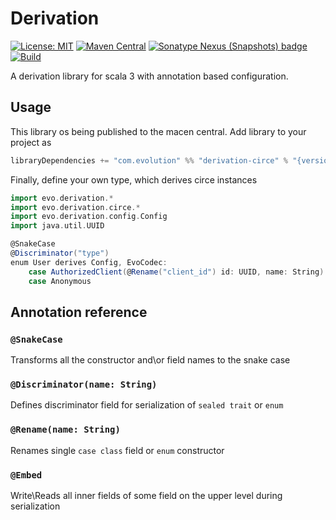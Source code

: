 # Derivation

 [![License: MIT](https://img.shields.io/badge/License-MIT-yellow.svg)](https://opensource.org/licenses/MIT)
 [![Maven Central](https://maven-badges.herokuapp.com/maven-central/com.evolution/derivation-core_3/badge.svg)](https://maven-badges.herokuapp.com/maven-central/com.evolution/derivation-core_3)
[![Sonatype Nexus (Snapshots) badge](https://img.shields.io/nexus/s/https/s01.oss.sonatype.org/com.evolution/derivation-core_3.svg)](https://s01.oss.sonatype.org/content/repositories/snapshots/com/evolution/derivation-core_3/)
 [![Build](https://github.com/evolution-gaming/derivation/actions/workflows/scala.yml/badge.svg)](https://github.com/evolution-gaming/derivation/actions/workflows/scala.yml)

A derivation library for scala 3 with annotation based configuration.

## Usage

This library os being published to the macen central. Add library to your project as

```sbt
libraryDependencies += "com.evolution" %% "derivation-circe" % "{version}"
```

Finally, define your own type, which derives circe instances


```scala
import evo.derivation.*
import evo.derivation.circe.*
import evo.derivation.config.Config
import java.util.UUID

@SnakeCase
@Discriminator("type")
enum User derives Config, EvoCodec:
    case AuthorizedClient(@Rename("client_id") id: UUID, name: String)
    case Anonymous
```


## Annotation reference

### `@SnakeCase`
 Transforms all the constructor and\or field names to the snake case

### `@Discriminator(name: String)`
 Defines discriminator field for serialization of `sealed trait` or `enum`

### `@Rename(name: String)`

 Renames single `case class` field or `enum` constructor

### `@Embed`
Write\Reads all inner fields of some field on the upper level during serialization


